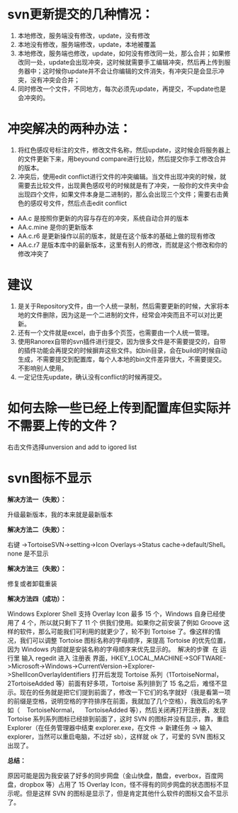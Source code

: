 # svn更新提交的几种情况：
1. 本地修改，服务端没有修改，update，没有修改
2. 本地没有修改，服务端修改，update，本地被覆盖
3. 本地修改，服务端也修改，update，如何没有修改同一处，那么合并；如果修改同一处，update会出现冲突，这时候就需要手工编辑冲突，然后再上传到服务器中；这时候你update并不会让你编辑的文件消失，有冲突只是会显示冲突，没有冲突会合并；
4. 同时修改一个文件，不同地方，每次必须先update，再提交，不update也是会冲突的。

# 冲突解决的两种办法：
1. 将红色感叹号标注的文件，修改文件名称，然后update，这时候会将服务器上的文件更新下来，用beyound compare进行比较，然后提交你手工修改合并的版本。
2. 冲突后，使用edit conflict进行文件的冲突编辑。当文件出现冲突的时候，就需要去比较文件，出现黄色感叹号的时候就是有了冲突，一般你的文件夹中会出现四个文件，如果文件本身是二进制的，那么会出现三个文件；需要右击黄色的感叹号文件，然后点击edit conflict

* AA.c 是按照你更新的内容与存在的冲突，系统自动合并的版本
* AA.c.mine 是你的更新版本
* AA.c.r6 是更新操作以前的版本，就是在这个版本的基础上做的现有修改
* AA.c.r7 是版本库中的最新版本，这里有别人的修改，而就是这个修改和你的修改冲突了

# 建议
1. 是关于Repository文件，由一个人统一录制，然后需要更新的时候，大家将本地的文件删除，因为这是一个二进制的文件，经常会冲突而且不可以对比更新。
2. 还有一个文件就是excel，由于由多个页签，也需要由一个人统一管理。
3. 使用Ranorex自带的svn插件进行提交，因为很多文件是不需要提交的，自带的插件功能会再提交的时候摒弃这些文件。如bin目录，会在build的时候自动生成，不需要提交到配置库，每个人本地的bin文件差异很大，不需要提交。不影响别人使用。
4. 一定记住先update，确认没有conflict的时候再提交。

# 如何去除一些已经上传到配置库但实际并不需要上传的文件？
右击文件选择unversion and add to igored list

# svn图标不显示
**解决方法一（失败）：**

升级最新版本，我的本来就是最新版本

**解决方法二（失败）：**

右键 ->TortoiseSVN->setting->Icon Overlays->Status cache->default/Shell。none 是不显示

**解决方法三（失败）：**

修复或者卸载重装

**解决方法四（成功）：**

Windows Explorer Shell 支持 Overlay Icon 最多 15 个，Windows 自身已经使用了 4 个，所以就只剩下了 11 个 供我们使用。如果你之前安装了例如 Groove 这样的软件，那么可能我们可利用的就更少了，轮不到 Tortoise 了。像这样的情况，我们可以调整 Tortoise 图标名称的字母顺序，来提高 Tortoise 的优先位置，因为 Windows 内部就是安装名称的字母顺序来优先显示的。  解决的步骤  在 运行里 输入 regedit 进入 注册表 界面，HKEY_LOCAL_MACHINE->SOFTWARE->Microsoft->Windows->CurrentVersion->Explorer->ShellIconOverlayIdentifiers 打开后发现 Tortoise 系列（1TortoiseNormal，2TortoiseAdded 等）前面有好多项，Tortoise 系列排到了 15 名之后，难怪不显示。现在的任务就是把它们提到前面了，修改一下它们的名字就好（我是看第一项的前缀是空格，说明空格的字符排序在前面，我就加了几个空格），我改后的名字如（    TortoiseNormal，    TortoiseAdded 等），然后关闭再打开注册表，发现 Tortoise 系列系列图标已经排到前面了，这时 SVN 的图标并没有显示，靠，重启 Explorer（在任务管理器中结束 explorer.exe，在文件 -> 新建任务 -> 输入 explorer，当然可以重启电脑，不过好 sb），这样就 ok 了，可爱的 SVN 图标又出现了。

**总结：**

原因可能是因为我安装了好多的同步网盘（金山快盘，酷盘，everbox，百度网盘，dropbox 等）占用了 15 Overlay Icon，怪不得有的同步网盘的状态图标不显示呢。但是这样 SVN 的图标是显示了，但是肯定其他什么软件的图标又会不显示了。
